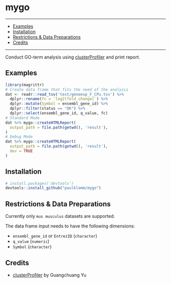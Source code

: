 # mygo

---

<!-- TOC depthFrom:2 -->

- [Examples](#examples)
- [Installation](#installation)
- [Restrictions & Data Preparations](#restrictions--data-preparations)
- [Credits](#credits)

<!-- /TOC -->

---

Conduct GO-term analysis using [clusterProfiler](https://guangchuangyu.github.io/software/clusterProfiler/) and print report.

## Examples

```R
library(magrittr)
# Create data frame that fits the need of the analysis
dat <- readr::read_tsv('test/geneexp_F_CPu.tsv') %>%
  dplyr::rename(fc = `log2(fold_change)`) %>%
  dplyr::mutate(Symbol = ensembl_gene_id) %>%
  dplyr::filter(status == "OK") %>%
  dplyr::select(ensembl_gene_id, q_value, fc)
# Standard Mode
dat %>% mygo::createHTMLReport(
  output_path = file.path(getwd(), 'result'),
)
# Debug Mode
dat %>% mygo::createHTMLReport(
  output_path = file.path(getwd(), 'result'),
  dev = TRUE
)
```

## Installation

```r
# install.packages('devtools')
devtools::install_github("paulklemm/mygo")
```

## Restrictions & Data Preparations

Currently only `mus musculus` datasets are supported.

The data frame input needs to have the following dimensions:

- `ensembl_gene_id` or `EntrezID` (`character`)
- `q_value` (`numeric`)
- `Symbol` (`character`)

## Credits

- [clusterProfiler](https://guangchuangyu.github.io/software/clusterProfiler/) by Guangchuang Yu
